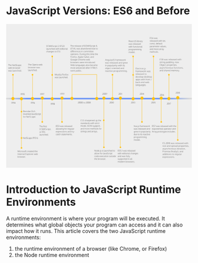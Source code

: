 # JavaScript Versions: ES6 and Before

<img src="./img/javascript_timeline.svg">

# Introduction to JavaScript Runtime Environments
A runtime environment is where your program will be executed. It determines what global objects your program can access and it can also impact how it runs. This article covers the two JavaScript runtime environments:
1. the runtime environment of a browser (like Chrome, or Firefox)
2. the Node runtime environment
